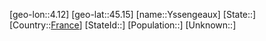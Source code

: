 ﻿---
location: [45.15,4.12]
type: City
tags:
- geo/City


SpocWebEntityId: 35757
isDeleted: false
confidential: public

---
[geo-lon::4.12]
[geo-lat::45.15]
[name::Yssengeaux]
[State::]
[Country::[France](geo/Continent/Europe/France.md)]
[StateId::]
[Population::]
[Unknown::]

